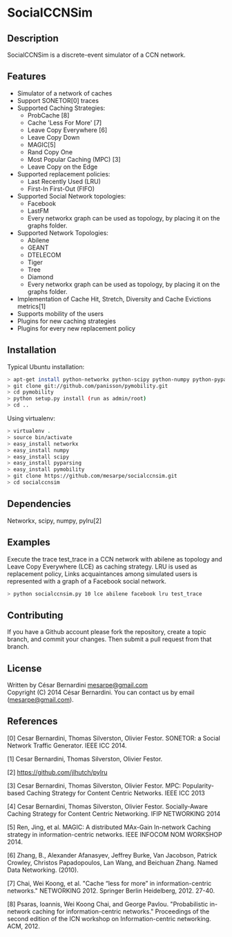 SocialCCNSim
============

Description
-----------
SocialCCNSim is a discrete-event simulator of a CCN network.

Features
--------
 * Simulator of a network of caches
 * Support SONETOR[0] traces
 * Supported Caching Strategies:
    * ProbCache [8]
    * Cache 'Less For More' [7]
    * Leave Copy Everywhere [6]
    * Leave Copy Down
    * MAGIC[5]
    * Rand Copy One
    * Most Popular Caching (MPC) [3]
    * Leave Copy on the Edge
 * Supported replacement policies:
    * Last Recently Used (LRU)
    * First-In First-Out (FIFO)
 * Supported Social Network topologies:
    * Facebook
    * LastFM
    * Every networkx graph can be used as topology, by placing it on the graphs folder.
 * Supported Network Topologies:
    * Abilene
    * GEANT
    * DTELECOM
    * Tiger
    * Tree
    * Diamond
    * Every networkx graph can be used as topology, by placing it on the graphs folder.
 * Implementation of Cache Hit, Stretch, Diversity and Cache Evictions metrics[1]
 * Supports mobility of the users
 * Plugins for new caching strategies
 * Plugins for every new replacement policy

Installation
------------

Typical Ubuntu installation:
```bash
> apt-get install python-networkx python-scipy python-numpy python-pyparsing
> git clone git://github.com/panisson/pymobility.git
> cd pymobility
> python setup.py install (run as admin/root)
> cd ..
```

Using virtualenv:
```bash
> virtualenv .
> source bin/activate
> easy_install networkx
> easy_install numpy
> easy_install scipy
> easy_install pyparsing
> easy_install pymobility
> git clone https://github.com/mesarpe/socialccnsim.git
> cd socialccnsim
```

Dependencies
------------
Networkx, scipy, numpy, pylru[2]

Examples
--------

Execute the trace test_trace in a CCN network with abilene as topology and Leave Copy Everywhere (LCE) as caching strategy.
LRU is used as replacement policy,
Links acquaintances among simulated users is represented with a graph of a Facebook social network.
```bash
> python socialccnsim.py 10 lce abilene facebook lru test_trace
```

Contributing
------------
If you have a Github account please fork the repository,
create a topic branch, and commit your changes.
Then submit a pull request from that branch.

License
-------
Written by César Bernardini <mesarpe@gmail.com>  
Copyright (C) 2014 César Bernardini.
You can contact us by email (mesarpe@gmail.com).  

References
----------
[0] Cesar Bernardini, Thomas Silverston, Olivier Festor. SONETOR: a Social Network Traffic Generator. IEEE ICC 2014.

[1] Cesar Bernardini, Thomas Silverston, Olivier Festor. 

[2] https://github.com/jlhutch/pylru

[3] Cesar Bernardini, Thomas Silverston, Olivier Festor. MPC: Popularity-based Caching Strategy for Content Centric Networks. IEEE ICC 2013

[4] Cesar Bernardini, Thomas Silverston, Olivier Festor. Socially-Aware Caching Strategy for Content Centric Networking. IFIP NETWORKING 2014

[5] Ren, Jing, et al. MAGIC: A distributed MAx-Gain In-network Caching strategy in information-centric networks. IEEE INFOCOM NOM WORKSHOP 2014.

[6] Zhang, B., Alexander Afanasyev, Jeffrey Burke, Van Jacobson, Patrick Crowley, Christos Papadopoulos, Lan Wang, and Beichuan Zhang. Named Data Networking. (2010).

[7] Chai, Wei Koong, et al. "Cache “less for more” in information-centric networks." NETWORKING 2012. Springer Berlin Heidelberg, 2012. 27-40.

[8] Psaras, Ioannis, Wei Koong Chai, and George Pavlou. "Probabilistic in-network caching for information-centric networks." Proceedings of the second edition of the ICN workshop on Information-centric networking. ACM, 2012.
